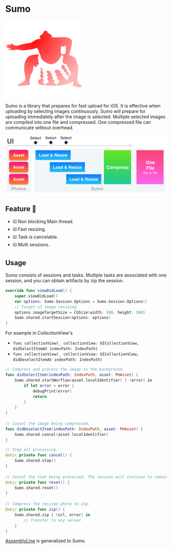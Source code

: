 # Sumo

<img src="https://github.com/1amageek/Sumo/blob/master/sumo.png" width="240px">

Sumo is a library that prepares for fast upload for iOS.
It is effective when uploading by selecting images continuously.
Sumo will prepare for uploading immediately after the image is selected.
Multiple selected images are compiled into one file and compressed.
One compressed file can communicate without overhead.

<img src="https://github.com/1amageek/Sumo/blob/master/overview.png" width="640px">


## Feature 🎉
- ☑️  Non blocking Main thread.
- ☑️  Fast resizing.
- ☑️  Task is cancelable.
- ☑️  Multi sessions.


## Usage

Sumo consists of sessions and tasks.
Multiple tasks are associated with one session, and you can obtain artifacts by zip the session.

``` swift
override func viewDidLoad() {
    super.viewDidLoad()
    var options: Sumo.Session.Options = Sumo.Session.Options()
    // Target of image resizing
    options.imageTargetSize = CGSize(width: 500, height: 500)
    Sumo.shared.startSession(options: options)
}
```

For example in CollectionView's

- `func collectionView(_ collectionView: UICollectionView, didSelectItemAt indexPath: IndexPath)` 
- `func collectionView(_ collectionView: UICollectionView, didDeselectItemAt indexPath: IndexPath)`

``` swift
// Compress and process the image in the background.
func didSelectItem(indexPath: IndexPath, asset: PHAsset) {
    Sumo.shared.startWorflow(asset.localIdentifier) { (error) in
        if let error = error {
            debugPrint(error)
            return
        }
    }
}

// Cancel the image being compressed.
func didDeselectItem(indexPath: IndexPath, asset: PHAsset) {
    Sumo.shared.cancel(asset.localIdentifier)
}
```

``` swift
// Stop all processing.
@objc private func cancel() {
    Sumo.shared.stop()
}

// Cancel the task being processed. The session will continue to remain.
@objc private func reset() {
    Sumo.shared.reset()
}

// Compress the resized photo to zip.
@objc private func zip() {
    Sumo.shared.zip { (url, error) in
        // Transfer to any server.
    }
}
```
 
[AssemblyLine](https://github.com/1amageek/AssemblyLine) is generalized to Sumo.
